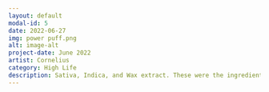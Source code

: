 ```yaml
---
layout: default
modal-id: 5
date: 2022-06-27
img: power puff.png
alt: image-alt
project-date: June 2022
artist: Cornelius
category: High Life
description: Sativa, Indica, and Wax extract. These were the ingredients chosen to create the perfect little girl but professor Corn accidentally added an extra ingredient to the concoction…. Edible X
---
```

